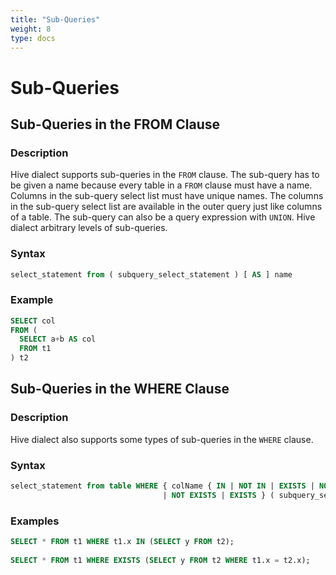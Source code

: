 ```yaml
---
title: "Sub-Queries"
weight: 8
type: docs
---
```

<!--
Licensed to the Apache Software Foundation (ASF) under one
or more contributor license agreements.  See the NOTICE file
distributed with this work for additional information
regarding copyright ownership.  The ASF licenses this file
to you under the Apache License, Version 2.0 (the
"License"); you may not use this file except in compliance
with the License.  You may obtain a copy of the License at

  http://www.apache.org/licenses/LICENSE-2.0

Unless required by applicable law or agreed to in writing,
software distributed under the License is distributed on an
"AS IS" BASIS, WITHOUT WARRANTIES OR CONDITIONS OF ANY
KIND, either express or implied.  See the License for the
specific language governing permissions and limitations
under the License.
-->

# Sub-Queries

## Sub-Queries in the FROM Clause

### Description

Hive dialect supports sub-queries in the `FROM` clause. The sub-query has to be given a name because every table in a `FROM` clause must have a name.
Columns in the sub-query select list must have unique names.
The columns in the sub-query select list are available in the outer query just like columns of a table.
The sub-query can also be a query expression with `UNION`. Hive dialect arbitrary levels of sub-queries.

### Syntax

```sql
select_statement from ( subquery_select_statement ) [ AS ] name
```

### Example

```sql
SELECT col
FROM (
  SELECT a+b AS col
  FROM t1
) t2
```


## Sub-Queries in the WHERE Clause

### Description

Hive dialect also supports some types of sub-queries in the `WHERE` clause. 

### Syntax

```sql
select_statement from table WHERE { colName { IN | NOT IN | EXISTS | NOT EXISTS } 
                                  | NOT EXISTS | EXISTS } ( subquery_select_statement )
```

### Examples

```sql
SELECT * FROM t1 WHERE t1.x IN (SELECT y FROM t2);
 
SELECT * FROM t1 WHERE EXISTS (SELECT y FROM t2 WHERE t1.x = t2.x);
```



